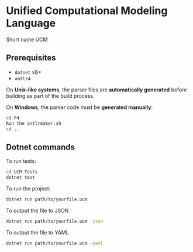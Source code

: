 # Unified Computational Modeling Language
Short name UCM
## Prerequisites

- `dotnet` v8+
- `antlr4`

On **Unix-like systems**, the parser files are **automatically generated** before building as part of the build process.

On **Windows**, the parser code must be **generated manually**:

```sh
cd P4 
Run the antlrmaker.sh
cd ..
```

## Dotnet commands

To run tests:

```sh
cd UCM.Tests
dotnet test
```

To run the project:

```sh
dotnet run path/to/yourfile.ucm 
```

To output the file to JSON
```sh
dotnet run path/to/yourfile.ucm -json
```

To output the file to YAML
```sh
dotnet run path/to/yourfile.ucm -yaml
```

